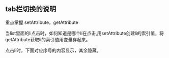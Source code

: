 ## tab栏切换的说明

重点掌握 setAttribute，getAttribute

当list里面的li点击时，如何知道是哪个li在点击,用setAttribute创建li的索引值，将getAttribute获取li的索引值用变量存起来。

点击li时，下面对应序号的内容显示，其余隐藏。

